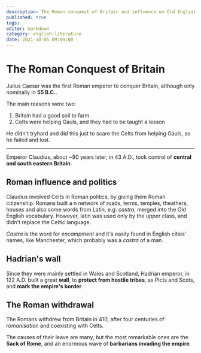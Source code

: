 ```yaml
---
description: The Roman conquest of Britain and influence on Old English in a nutshell.
published: true
tags: 
editor: markdown
category: english-literature
date: 2021-10-05 09:00:00
---
```


# The Roman Conquest of Britain

Julius Caesar was the first Roman emperor to conquer Britain, although only nominally in **55 B.C.**.

The main reasons were two:

1. Britain had a good soil to farm.
2. Celts were helping Gauls, and they had to be taught a lesson

He didn't tryhard and did this just to scare the Celts from helping Gauls, so he failed and lost.

---

Emperor Claudius, about ~90 years later, in 43 A.D.,  took control of **central and south eastern Britain**.

## Roman influence and politics

Claudius involved Celts in Roman politics, by giving them Roman citizenship. Romans built a n network of roads, terms, temples, theathers, houses and also some words from Latin, e.g. *castra*, merged into the Old English vocabulary. However, latin was used only by the upper class, and didn't replace the Celtic language.

*Castra* is the word for *encampment* and it's easily found in English cities' names, like Manchester, which probably was a *castra* of a man.

## Hadrian's wall

Since they were mainly settled in Wales and Scotland, Hadrian emperor, in 122 A.D. built a great **wall**, to **protect from hostile tribes**, as Picts and Scots, and **mark the empire's border**.

## The Roman withdrawal

The Romans withdrew from Britain in 410, after four centuries of *romanisation* and coexisting with Celts. 

The causes of their leave are many, but the most remarkable ones are the **Sack of Rome**, and an enormous wave of **barbarians invading the empire**.


